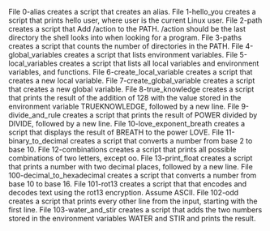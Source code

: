 File 0-alias creates a script that creates an alias.
File 1-hello_you creates a script that prints hello user, where user is the current Linux user.
File 2-path creates a script that Add /action to the PATH. /action should be the last directory the shell looks into when looking for a program.
File 3-paths creates a script that counts the number of directories in the PATH.
File 4-global_variables creates a script that lists environment variables.
File 5-local_variables creates a script that lists all local variables and environment variables, and functions.
File 6-create_local_variable creates a script that creates a new local variable.
File 7-create_global_variable creates a script that creates a new global variable.
File 8-true_knowledge creates a script that prints the result of the addition of 128 with the value stored in the environment variable TRUEKNOWLEDGE, followed by a new line.
File 9-divide_and_rule creates a script that prints the result of POWER divided by DIVIDE, followed by a new line.
File 10-love_exponent_breath creates a script that displays the result of BREATH to the power LOVE.
File 11-binary_to_decimal creates a script that converts a number from base 2 to base 10.
File 12-combinations creates a script that prints all possible combinations of two letters, except oo.
File 13-print_float creates a script that prints a number with two decimal places, followed by a new line.
File 100-decimal_to_hexadecimal creates a script that converts a number from base 10 to base 16.
File 101-rot13 creates a script that that encodes and decodes text using the rot13 encryption. Assume ASCII.
File 102-odd creates a script that prints every other line from the input, starting with the first line.
File 103-water_and_stir creates a script that adds the two numbers stored in the environment variables WATER and STIR and prints the result.
